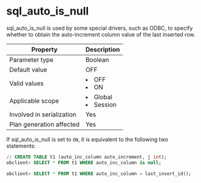 sql_auto_is_null
=====================================
<!-- # docslug#/oceanbase-database/oceanbase-database/V4.0.0/sql_auto_is_null-1-2-3 -->
sql_auto_is_null is used by some special drivers, such as ODBC, to specify whether to obtain the auto-increment column value of the last inserted row.


| **Property** | **Description** |
|----------|------------------------------------------------------------------------------------------------------------|
| Parameter type | Boolean |
| Default value | OFF |
| Valid values | <li> OFF   <li> ON |
| Applicable scope | <li> Global   <li> Session |
| Involved in serialization | Yes |
| Plan generation affected | Yes |



If sql_auto_is_null is set to `ON`, it is equivalent to the following two statements:

```sql
// CREATE TABLE t1 (auto_inc_column auto_increment, j int);
obclient> SELECT * FROM t1 WHERE auto_inc_column is null;

obclient> SELECT * FROM t1 WHERE auto_inc_column = last_insert_id();
```



